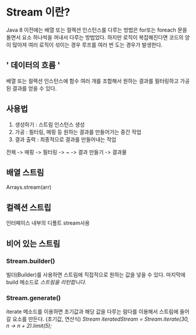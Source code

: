 # Stream 이란?

Java 8 이전에는 배열 또는 컬렉션 인스턴스를 다루는 방법은 for또는 foreach 문을 돌면서 요소 하나씩을 꺼내서 다루는 방법었다.
하지만 로직이 복잡해진다면 코드의 양이 많아져 여러 로직이 섞이는 경우 루프를 여러 번 도는 경우가 발생한다. 

## ' 데이터의 흐름 '
배열 또는 컬렉션 인스턴스에 함수 여러 개를 조합해서 원하는 결과를 필터링하고 가공된 결과를 얻을 수 있다.

## 사용법
1. 생성하기 : 스트림 인스턴스 생성
2. 가공 : 필터링, 매핑 등 원하는 결과를 만들어가는 중간 작업
3. 결과 출력 : 최종적으로 결과를 만들어내는 작업

전체 -> 매핑 -> 필터링 -> ~ -> 결과 만들기 -> 결과물

## 배열 스트림 
Arrays.stream(arr)

## 컬렉션 스트립
인터페이스 내부의 디폴트 stream사용

## 비어 있는 스트림

### Stream.builder()
빌더(Builder)를 사용하면 스트림에 직접적으로 원하는 값을 넣을 수 있다.
마지막에 build 메소드로 _스트림을 리턴합니다._

### Stream.generate() 
iterate 메소드를 이용하면 초기값과 해당 값을 다루는 람다를 이용해서 스트림에 들어갈 요소를 만든다. 
(초기값, 연산식)
_Stream<Integer> iteratedStream = Stream.iterate(30, n -> n + 2).limit(5);_ 